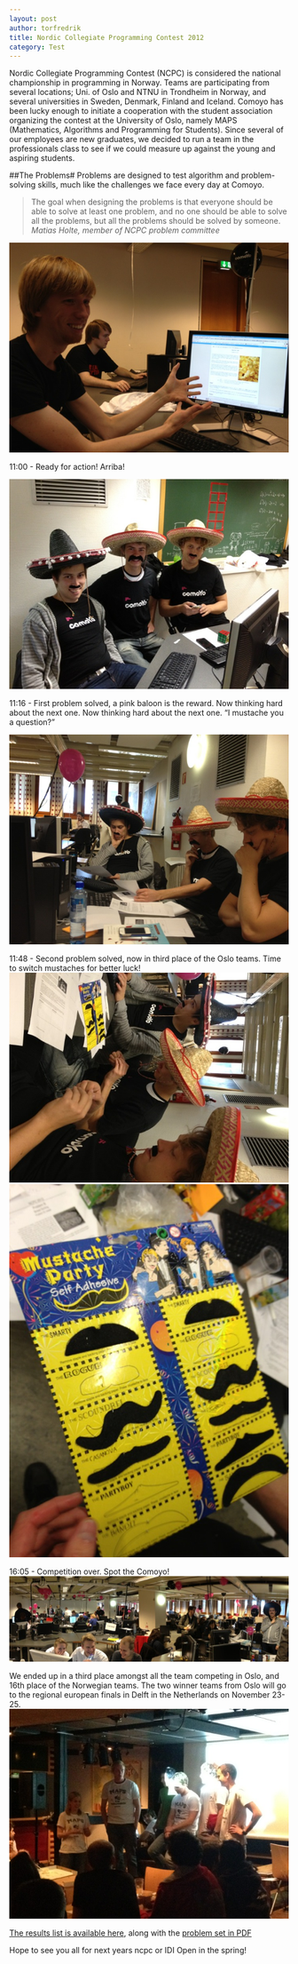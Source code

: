```yaml
---
layout: post
author: torfredrik
title: Nordic Collegiate Programming Contest 2012
category: Test
---
```


Nordic Collegiate Programming Contest (NCPC) is considered the national championship in programming in Norway. Teams are participating from several locations; Uni. of Oslo and NTNU in Trondheim in Norway, and several universities in Sweden, Denmark, Finland and Iceland. Comoyo has been lucky enough to initiate a cooperation with the student association organizing the contest at the University of Oslo, namely MAPS (Mathematics, Algorithms and Programming for Students). Since several of our employees are new graduates, we decided to run a team in the professionals class to see if we could measure up against the young and aspiring students. 

##The Problems#
Problems are designed to test algorithm and problem-solving skills, much like the challenges we face every day at Comoyo. 

> The goal when designing the problems is that everyone should be able to solve at least one problem, and no one should be able to solve all the problems, but all the problems should be solved by someone. 
> <cite>Matias Holte, member of NCPC problem committee</cite>

![Matias Holte](/assets/img/posts/ncpc2012/matias.JPG)

11:00 - Ready for action! Arriba!

![Contest starts](/assets/img/posts/ncpc2012/ready.JPG)

11:16 - First problem solved, a pink baloon is the reward. Now thinking hard about the next one. Now thinking hard about the next one. “I mustache you a question?”

![thinking about problems](/assets/img/posts/ncpc2012/thinking.JPG)

11:48 - Second problem solved, now in third place of the Oslo teams. Time to switch mustaches for better luck!
![Switching mustaches](/assets/img/posts/ncpc2012/bart.JPG)
![Mustache selection](/assets/img/posts/ncpc2012/mustaches.JPG)

16:05 - Competition over. Spot the Comoyo!
![Panorama of room](/assets/img/posts/ncpc2012/panorama.jpg)

We ended up in a third place amongst all the team competing in Oslo, and 16th place of the Norwegian teams. The two winner teams from Oslo will go to the regional european finals in Delft in the Netherlands on November 23-25. 
![Winners](/assets/img/posts/ncpc2012/winners.JPG)

[The results list is available here](https://ncpc12.contest.scrool.se/standings/?filter=16), along with the [problem set in PDF](http://ncpc.idi.ntnu.no/ncpc2012/ncpc2012problems.pdf)

Hope to see you all for next years ncpc or IDI Open in the spring!

